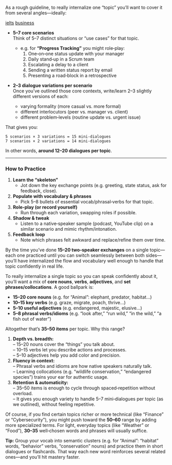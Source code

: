 As a rough guideline, to really internalize one “topic” you’ll want to cover it from several angles—ideally:

[ielts](./ielts.md)
[business](./business.md)

- **5–7 core scenarios**  
  Think of 5–7 distinct situations or “use cases” for that topic.

  - e.g. for **“Progress Tracking”** you might role‑play:
    1. One‑on‑one status update with your manager
    2. Daily stand‑up in a Scrum team
    3. Escalating a delay to a client
    4. Sending a written status report by email
    5. Presenting a road‑block in a retrospective

- **2–3 dialogue variations per scenario**  
  Once you’ve outlined those core contexts, write/learn 2–3 slightly different versions of each:
  - varying formality (more casual vs. more formal)
  - different interlocutors (peer vs. manager vs. client)
  - different problem‑levels (routine update vs. urgent issue)

That gives you:

```
5 scenarios × 3 variations = 15 mini‑dialogues
7 scenarios × 2 variations = 14 mini‑dialogues
```

In other words, **around 12–20 dialogues per topic**.

---

### How to Practice

1. **Learn the “skeleton”**
   - Jot down the key exchange points (e.g. greeting, state status, ask for feedback, close).
2. **Populate with vocabulary & phrases**
   - Pick 5–8 bullets of essential vocab/phrasal‑verbs for that topic.
3. **Role‑play (or record yourself)**
   - Run through each variation, swapping roles if possible.
4. **Shadow & tweak**
   - Listen to a native‑speaker sample (podcast, YouTube clip) on a similar scenario and mimic rhythm/intonation.
5. **Feedback loop**
   - Note which phrases felt awkward and replace/refine them over time.

By the time you’ve done **15–20 two‑speaker exchanges** on a single topic—each one practiced until you can switch seamlessly between both sides—you’ll have internalized the flow and vocabulary well enough to handle that topic confidently in real life.

To really internalize a single topic so you can speak confidently about it, you’ll want a mix of **core nouns**, **verbs**, **adjectives**, and **set phrases/collocations**. A good ballpark is:

- **15–20 core nouns** (e.g. for “Animal”: elephant, predator, habitat…)  
- **10–15 key verbs** (e.g. graze, migrate, poach, thrive…)  
- **5–10 useful adjectives** (e.g. endangered, majestic, elusive…)  
- **5–8 phrasal verbs/idioms** (e.g. “look after,” “run wild,” “in the wild,” “a fish out of water”)  

Altogether that’s **35–50 items** per topic. Why this range?

1. **Depth vs. breadth:**  
   – 15–20 nouns cover the “things” you talk about.  
   – 10–15 verbs let you describe actions and processes.  
   – 5–10 adjectives help you add color and precision.  
2. **Fluency in context:**  
   – Phrasal verbs and idioms are how native speakers naturally talk.  
   – Learning collocations (e.g. “wildlife conservation,” “endangered species”) trains your ear for authentic usage.  
3. **Retention & automaticity:**  
   – 35–50 items is enough to cycle through spaced‑repetition without overload.  
   – It gives you enough variety to handle 5–7 mini‑dialogues per topic (as we outlined), without feeling repetitive.

Of course, if you find certain topics richer or more technical (like “Finance” or “Cybersecurity”), you might push toward the **50–60** range by adding more specialized terms. For light, everyday topics (like “Weather” or “Food”), **30–35** well‑chosen words and phrases will usually suffice.

**Tip:** Group your vocab into semantic clusters (e.g. for “Animal”: “habitat” words, “behavior” verbs, “conservation” nouns) and practice them in short dialogues or flashcards. That way each new word reinforces several related ones—and you’ll hit mastery faster.